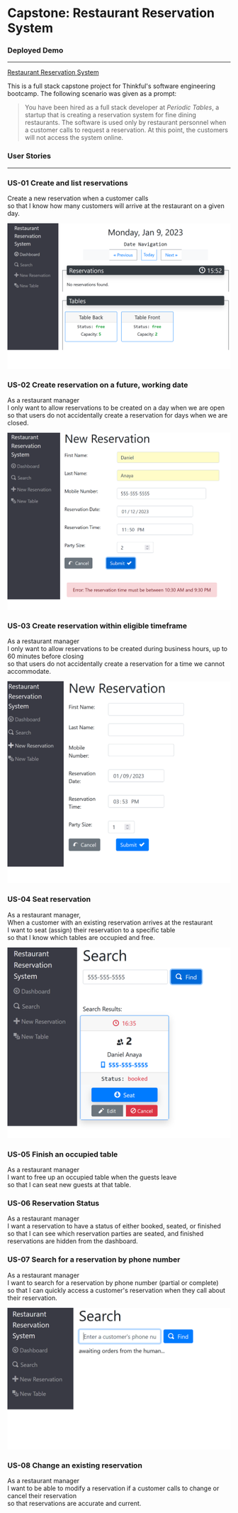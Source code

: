 # Capstone: Restaurant Reservation System

<h3>Deployed Demo</h3>
<hr>
<a href ="https://reservation-front-end.onrender.com">Restaurant Reservation System</a>

<p>This is a full stack capstone project for Thinkful's software engineering bootcamp. The following scenario was given as a prompt:</p>


> You have been hired as a full stack developer at _Periodic Tables_, a startup that is creating a reservation system for fine dining restaurants.
> The software is used only by restaurant personnel when a customer calls to request a reservation.
> At this point, the customers will not access the system online.

<h3>User Stories</h3>
<hr>


### US-01 Create and list reservations

Create a new reservation when a customer calls<br/>
so that I know how many customers will arrive at the restaurant on a given day.

![dashboard](https://github.com/malgron/Restaurant-Reservation/blob/main/readme-images/dashboard.PNG)


### US-02 Create reservation on a future, working date

As a restaurant manager<br/>
I only want to allow reservations to be created on a day when we are open<br/>
so that users do not accidentally create a reservation for days when we are closed.<br/>

![future reservation error testing](https://github.com/malgron/Restaurant-Reservation/blob/main/readme-images/user_story_01.PNG)

### US-03 Create reservation within eligible timeframe

As a restaurant manager<br/>
I only want to allow reservations to be created during business hours, up to 60 minutes before closing<br/>
so that users do not accidentally create a reservation for a time we cannot accommodate.

![new reservation](https://github.com/malgron/Restaurant-Reservation/blob/main/readme-images/new_reservation.PNG)

### US-04 Seat reservation

As a restaurant manager, <br/>
When a customer with an existing reservation arrives at the restaurant<br/>
I want to seat (assign) their reservation to a specific table<br/>
so that I know which tables are occupied and free.

![seat reservation](https://github.com/malgron/Restaurant-Reservation/blob/main/readme-images/search02.PNG)

### US-05 Finish an occupied table

As a restaurant manager<br/>
I want to free up an occupied table when the guests leave<br/>
so that I can seat new guests at that table.<br/>

### US-06 Reservation Status

As a restaurant manager<br/>
I want a reservation to have a status of either booked, seated, or finished<br/>
so that I can see which reservation parties are seated, and finished reservations are hidden from the dashboard.

### US-07 Search for a reservation by phone number

As a restaurant manager<br/>
I want to search for a reservation by phone number (partial or complete)<br/>
so that I can quickly access a customer's reservation when they call about their reservation.<br/>

![reservation search](https://github.com/malgron/Restaurant-Reservation/blob/main/readme-images/search01.PNG)


### US-08 Change an existing reservation

As a restaurant manager<br/>
I want to be able to modify a reservation if a customer calls to change or cancel their reservation<br/>
so that reservations are accurate and current.


